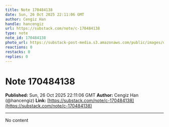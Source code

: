 ```yaml
---
title: Note 170484138
date: Sun, 26 Oct 2025 22:11:06 GMT
author: Cengiz Han
handle: hancengiz
url: https://substack.com/note/c-170484138
type: note
note_id: 170484138
photo_url: https://substack-post-media.s3.amazonaws.com/public/images/dd3c9352-78f7-4a7e-ab29-7efd239dd41c_400x400.jpeg
reactions: 0
restacks: 0
replies: 0
---
```


# Note 170484138

**Published:** Sun, 26 Oct 2025 22:11:06 GMT
**Author:** Cengiz Han (@hancengiz)
**Link:** [https://substack.com/note/c-170484138](https://substack.com/note/c-170484138)

---

No content

